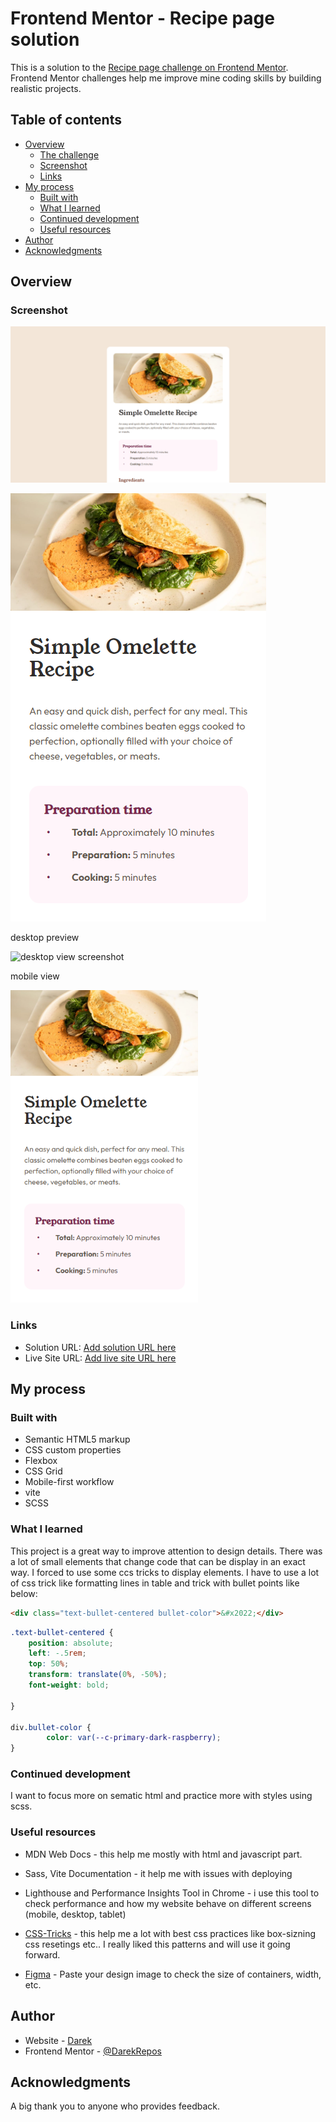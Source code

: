 # Frontend Mentor - Recipe page solution

This is a solution to the [Recipe page challenge on Frontend Mentor](https://www.frontendmentor.io/challenges/recipe-page-KiTsR8QQKm). Frontend Mentor challenges help me improve mine coding skills by building realistic projects. 

## Table of contents

- [Overview](#overview)
  - [The challenge](#the-challenge)
  - [Screenshot](#screenshot)
  - [Links](#links)
- [My process](#my-process)
  - [Built with](#built-with)
  - [What I learned](#what-i-learned)
  - [Continued development](#continued-development)
  - [Useful resources](#useful-resources)
- [Author](#author)
- [Acknowledgments](#acknowledgments)


## Overview

### Screenshot

![](./docs/screenshot-desktop.png)

![](./docs/screenshot-mobile.png)

desktop preview

<img alt="desktop view screenshot" src="./docs/screenshot.png" width="700" height="400">

mobile view

<img alt="mobile view screenshot" src="./docs/screenshot-mobile.png" width="300" height="500">



### Links

- Solution URL: [Add solution URL here](https://DarekRepos.github.io/Recipe-page/)
- Live Site URL: [Add live site URL here](https://DarekRepos.github.io/Recipe-page/)

## My process

### Built with

- Semantic HTML5 markup
- CSS custom properties
- Flexbox
- CSS Grid
- Mobile-first workflow
- vite
- SCSS

### What I learned

This project is a great way to improve attention to design details. There was a lot of small elements that change code that can be display in an exact way. I forced to use some ccs tricks to display elements. 
I have to use a lot of css trick like formatting lines in table and trick with bullet points like below:

```html
<div class="text-bullet-centered bullet-color">&#x2022;</div>
```
```css
.text-bullet-centered {
    position: absolute;
    left: -.5rem;
    top: 50%;
    transform: translate(0%, -50%);
    font-weight: bold;

}

div.bullet-color {
        color: var(--c-primary-dark-raspberry);
}

```

### Continued development

I want to focus more on sematic html and practice more with styles using scss. 

### Useful resources

- MDN Web Docs - this help me mostly with html and javascript part. 

- Sass, Vite Documentation - it help me with issues with deploying

- Lighthouse and Performance Insights Tool in  Chrome - i use this tool to check performance and how my website behave on different screens (mobile, desktop, tablet)

- [CSS-Tricks](https://css-tricks.com/) - this help me a lot with best css practices like box-sizning css resetings etc.. I really liked this patterns and will use it going forward.

- [Figma](https://www.figma.com/) - Paste your design image to check the size of containers, width, etc.

## Author

- Website - [Darek](https://www.darek-duda.pl)
- Frontend Mentor - [@DarekRepos](https://www.frontendmentor.io/profile/DarekRepos)

## Acknowledgments

A big thank you to anyone who provides feedback.